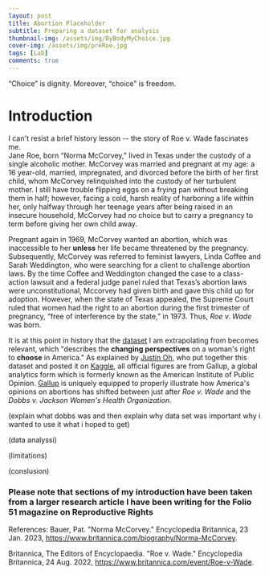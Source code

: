 ```yaml
---
layout: post
title: Abortion Placeholder
subtitle: Preparing a dataset for analysis
thumbnail-img: /assets/img/ByBodyMyChoice.jpg
cover-img: /assets/img/preRoe.jpg
tags: [Lab]
comments: true
---
```

“Choice” is dignity. Moreover, “choice” is freedom. 

# Introduction
I can't resist a brief history lesson -- the story of Roe v. Wade fascinates me.  
Jane Roe, born “Norma McCorvey," lived in Texas under the custody of a single alcoholic mother. McCorvey was married and pregnant at my age: a 16 year-old, married, impregnated, and divorced before the birth of her first child, whom McCorvey relinquished into the custody of her turbulent mother. I still have trouble flipping eggs on a frying pan without breaking them in half; however, facing a cold, harsh reality of harboring a life within her, only halfway through her teenage years after being raised in an insecure household, McCorvey had no choice but to carry a pregnancy to term before giving her own child away. 

Pregnant again in 1969, McCorvey wanted an abortion, which was inaccessible to her **unless** her life became threatened by the pregnancy. Subsequently, McCorvey was referred to feminist lawyers, Linda Coffee and Sarah Weddington, who were searching for a client to challenge abortion laws. By the time Coffee and Weddington changed the case to a class-action lawsuit and a federal judge panel ruled that Texas’s abortion laws were unconstitutional, Mccorvey had given birth and gave this child up for adoption. However, when the state of Texas appealed, the Supreme Court ruled that women had the right to an abortion during the first trimester of pregnancy, “free of interference by the state,” in 1973. Thus, _Roe v. Wade_ was born. 

It is at this point in history that the [dataset](https://www.kaggle.com/datasets/justin2028/perspectives-on-abortion-1975-2022) I am extrapolating from becomes relevant, which "describes the **changing perspectives** on a woman's right to **choose** in America." 
As explained by [Justin Oh](https://www.kaggle.com/justin2028), who put together this dataset and posted it on [Kaggle](https://www.kaggle.com/), all official figures are from Gallup, a global analytics form which is formerly known as the American Institute of Public Opinion. [Gallup](https://www.gallup.com/home.aspx) is uniquely equipped to properly illustrate how America's opinions on abortions has shifted between just after _Roe v. Wade_ and the _Dobbs v. Jackson Women's Health Organization_. 

(explain what dobbs was and then explain why data set was important why i wanted to use it what i hoped to get)


(data analyssi)


(limitations) 


(conslusion)









### Please note that sections of my introduction have been taken from a larger research article I have been writing for the Folio 51 magazine on Reproductive Rights 
References: 
Bauer, Pat. "Norma McCorvey." Encyclopedia Britannica, 23 Jan. 2023, https://www.britannica.com/biography/Norma-McCorvey.

Britannica, The Editors of Encyclopaedia. "Roe v. Wade." Encyclopedia Britannica, 24 Aug. 2022, https://www.britannica.com/event/Roe-v-Wade.

